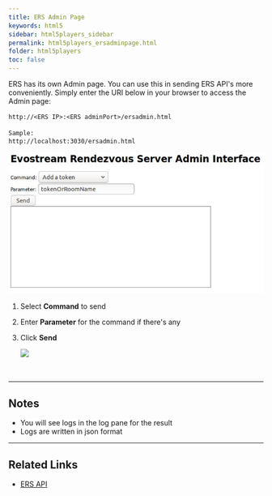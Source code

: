 ```yaml
---
title: ERS Admin Page
keywords: html5
sidebar: html5players_sidebar
permalink: html5players_ersadminpage.html
folder: html5players
toc: false
---
```


ERS has its own Admin page. You can use this in sending ERS API's more conveniently. Simply enter the URI below in your browser to access the Admin page:

```
http://<ERS IP>:<ERS adminPort>/ersadmin.html

Sample:
http://localhost:3030/ersadmin.html
```

![](images/html5/ersadminpage.JPG)

1. Select **Command** to send

2. Enter **Parameter** for the command if there's any

3. Click **Send**

   ![](images/html5/ers_sendapi_.JPG)

   ​

------

## Notes

- You will see logs in the log pane for the result
- Logs are written in json format

------

## Related Links

- [ERS API](html5players_ersapi.html)
